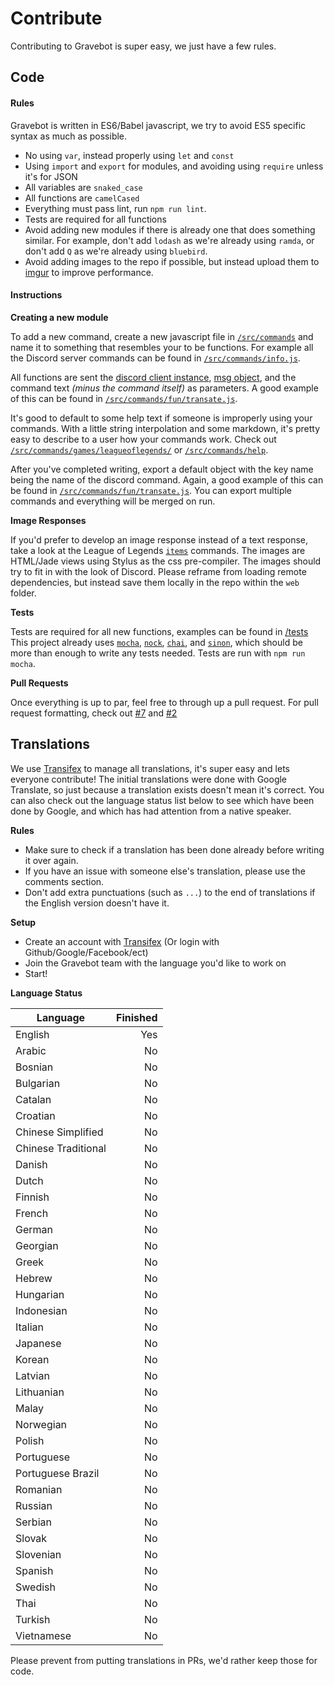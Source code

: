 # Contribute

Contributing to Gravebot is super easy, we just have a few rules.

## Code

#### Rules

Gravebot is written in ES6/Babel javascript, we try to avoid ES5 specific syntax as much as possible.

- No using `var`, instead properly using `let` and `const`
- Using `import` and `export` for modules, and avoiding using `require` unless it's for JSON
- All variables are `snaked_case`
- All functions are `camelCased`
- Everything must pass lint, run `npm run lint`.
- Tests are required for all functions
- Avoid adding new modules if there is already one that does something similar. For example, don't add `lodash` as we're already using `ramda`, or don't add `Q` as we're already using `bluebird`.
- Avoid adding images to the repo if possible, but instead upload them to [imgur](https://imgur.com/) to improve performance.

#### Instructions

__Creating a new module__

To add a new command, create a new javascript file in [`/src/commands`](/src/commands) and name it to something that resembles your to be functions. For example all the Discord server commands can be found in [`/src/commands/info.js`](/src/commands/info.js).

All functions are sent the [discord client instance](https://discordjs.readthedocs.org/en/latest/docs_client.html), [msg object](https://discordjs.readthedocs.org/en/latest/docs_message.html), and the command text *(minus the command itself)* as parameters. A good example of this can be found in [`/src/commands/fun/transate.js`](/src/commands/fun/transate.js).

It's good to default to some help text if someone is improperly using your commands. With a little string interpolation and some markdown, it's pretty easy to describe to a user how your commands work. Check out [`/src/commands/games/leagueoflegends/`](/src/commands/games/leagueoflegends/) or [`/src/commands/help`](/src/commands/help).

After you've completed writing, export a default object with the key name being the name of the discord command. Again, a good example of this can be found in [`/src/commands/fun/transate.js`](/src/commands/fun/transate.js). You can export multiple commands and everything will be merged on run.

__Image Responses__

If you'd prefer to develop an image response instead of a text response, take a look at the League of Legends [`items`](https://github.com/Gravestorm/Gravebot/blob/master/src/commands/games/leagueoflegends/championgg.js) commands. The images are HTML/Jade views using Stylus as the css pre-compiler. The images should try to fit in with the look of Discord. Please reframe from loading remote dependencies, but instead save them locally in the repo within the `web` folder.

__Tests__

Tests are required for all new functions, examples can be found in [/tests](/tests) This project already uses [`mocha`](https://mochajs.org/), [`nock`](https://github.com/pgte/nock), [`chai`](http://chaijs.com/), and [`sinon`](http://sinonjs.org/docs/), which should be more than enough to write any tests needed. Tests are run with `npm run mocha`.


__Pull Requests__

Once everything is up to par, feel free to through up a pull request. For pull request formatting, check out [#7](https://github.com/Gravestorm/Gravebot/pull/7) and [#2](https://github.com/Gravestorm/Gravebot/pull/2)


## Translations
We use [Transifex](https://www.transifex.com/gravebot/gravebot) to manage all translations, it's super easy and lets everyone contribute! The initial translations were done with Google Translate, so just because a translation exists doesn't mean it's correct. You can also check out the language status list below to see which have been done by Google, and which has had attention from a native speaker.

__Rules__
- Make sure to check if a translation has been done already before writing it over again.
- If you have an issue with someone else's translation, please use the comments section.
- Don't add extra punctuations (such as `...`) to the end of translations if the English version doesn't have it.

__Setup__
- Create an account with [Transifex](https://www.transifex.com/signin/) (Or login with Github/Google/Facebook/ect)
- Join the Gravebot team with the language you'd like to work on
- Start!

__Language Status__

| Language | Finished |
| ------------- | -----:|
| English | Yes |
| Arabic | No |
| Bosnian | No |
| Bulgarian | No |
| Catalan | No |
| Croatian | No |
| Chinese Simplified | No |
| Chinese Traditional | No |
| Danish | No |
| Dutch | No |
| Finnish | No |
| French | No |
| German | No |
| Georgian | No |
| Greek | No |
| Hebrew | No |
| Hungarian | No |
| Indonesian | No |
| Italian | No |
| Japanese | No |
| Korean | No |
| Latvian | No |
| Lithuanian | No |
| Malay | No |
| Norwegian | No |
| Polish | No |
| Portuguese | No |
| Portuguese Brazil | No |
| Romanian | No |
| Russian | No |
| Serbian | No |
| Slovak | No |
| Slovenian | No |
| Spanish | No |
| Swedish | No |
| Thai | No |
| Turkish | No |
| Vietnamese | No |

Please prevent from putting translations in PRs, we'd rather keep those for code.

